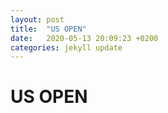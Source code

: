 ```yaml
---
layout: post
title:  "US OPEN"
date:   2020-05-13 20:09:23 +0200
categories: jekyll update
---
```


# US OPEN
